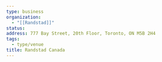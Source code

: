 ```yaml
---
type: business
organization:
  - "[[Randstad]]"
status:
address: 777 Bay Street, 20th Floor, Toronto, ON M5B 2H4
tags:
  - type/venue
title: Randstad Canada
---
```

